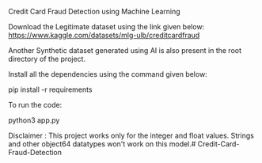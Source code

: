 Credit Card Fraud Detection using Machine Learning

Download the Legitimate dataset using the link given below:
https://www.kaggle.com/datasets/mlg-ulb/creditcardfraud

Another Synthetic dataset generated using AI is also present in the root directory of the project.


Install all the dependencies using the command given below:

pip install -r requirements

To run the code:

python3 app.py

Disclaimer : This project works only for the integer and float values. Strings and other object64 datatypes won't work on this model.# Credit-Card-Fraud-Detection
